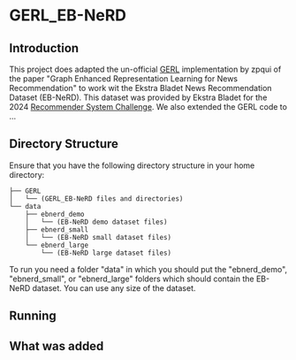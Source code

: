 # GERL_EB-NeRD

## Introduction
This project does adapted the un-official [GERL](https://github.com/zpqiu/GERL/tree/main) implementation by zpqui of the paper "Graph Enhanced Representation Learning for News Recommendation" to work wit the Ekstra Bladet News Recommendation Dataset (EB-NeRD). 
This dataset was provided by Ekstra Bladet for the 2024 [Recommender System Challenge](https://recsys.eb.dk/#about). We also extended the GERL code to ...

## Directory Structure
Ensure that you have the following directory structure in your home directory:

```
├── GERL
│   └── (GERL_EB-NeRD files and directories)
└── data
    ├── ebnerd_demo
    │   └── (EB-NeRD demo dataset files)
    ├── ebnerd_small
    │   └── (EB-NeRD small dataset files)
    └── ebnerd_large
        └── (EB-NeRD large dataset files)
```

To run you need a folder "data" in which you should put the "ebnerd_demo", "ebnerd_small", or "ebnerd_large" folders which should contain the EB-NeRD dataset. You can use any size of the dataset. 

## Running



## What was added
